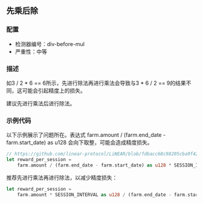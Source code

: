
## 先乘后除

### 配置

* 检测器编号：div-before-mul
* 严重性：中等

### 描述

如3 / 2 * 6 == 6所示，先进行除法再进行乘法会导致与3 * 6 / 2 == 9的结果不同，这可能会引起精度上的损失。

建议先进行乘法后进行除法。

### 示例代码

以下示例展示了问题所在。表达式 farm.amount / (farm.end_date - farm.start_date) as u128 会向下取整，可能会造成精度损失。

```rust
// https://github.com/linear-protocol/LiNEAR/blob/fdbacc68c98205cba9f42c130d464ab3114257b6/contracts/linear/src/farm.rs#L125
let reward_per_session =
    farm.amount / (farm.end_date - farm.start_date) as u128 * SESSION_INTERVAL as u128;
```

推荐先进行乘法再进行除法，以减少精度损失：

```rust
let reward_per_session =
    farm.amount * SESSION_INTERVAL as u128 / (farm.end_date - farm.start_date) as u128;
```
